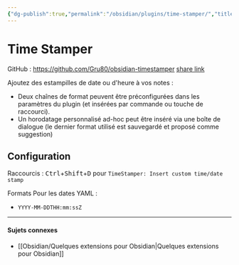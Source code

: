 ```yaml
---
{"dg-publish":true,"permalink":"/obsidian/plugins/time-stamper/","title":"TimeStamper"}
---
```



# Time Stamper

GitHub :  https://github.com/Gru80/obsidian-timestamper
[share link](obsidian://show-plugin?id=obsidian-timestamper)

Ajoutez des estampilles de date ou d'heure à vos notes :

- Deux chaînes de format peuvent être préconfigurées dans les paramètres du plugin (et insérées par commande ou touche de raccourci).
- Un horodatage personnalisé ad-hoc peut être inséré via une boîte de dialogue (le dernier format utilisé est sauvegardé et proposé comme suggestion)


## Configuration

Raccourcis : <kbd>Ctrl</kbd>+<kbd>Shift</kbd>+<kbd>D</kbd> pour `TimeStamper: Insert custom time/date stamp`

Formats
Pour les dates YAML :

-   `YYYY-MM-DDTHH:mm:ssZ`

----
#### Sujets connexes
- [[Obsidian/Quelques extensions pour Obsidian\|Quelques extensions pour Obsidian]]